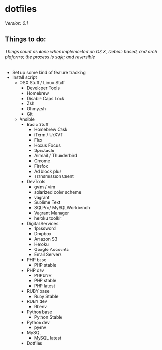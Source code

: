 # dotfiles #
###### Version:    0.1 ######

## Things to do: ##

###### Things count as done when implemented on OS X, Debian based, and arch plaforms; the process is safe; and reversible ######

- Set up some kind of feature tracking
- Install script
    - OSX Stuff / Linux Stuff
        - Developer Tools
        - Homebrew
        - Disable Caps Lock
        - Zsh
        - Ohmyzsh
        - Git
    - Ansible
        - Basic Stuff
            - Homebrew Cask
            - iTerm / UrXVT
            - Flux
            - Hocus Focus
            - Spectacle
            - Airmail / Thunderbird
            - Chrome
            - Firefox
            - Ad block plus
            - Transmission Client
        - DevTools
            - gvim / vim
            - solarized color scheme
            - vagrant 
            - Sublime Text
            - SQLPro/ MySQLWorkbench
            - Vagrant Manager
            - heroku toolkit
        - Digital Services
            - 1password
            - Dropbox
            - Amazon S3
            - Heroku
            - Google Accounts
            - Email Servers
        - PHP base
            - PHP stable
        - PHP dev
            - PHPENV
            - PHP stable
            - PHP latest
        - RUBY base
            - Ruby Stable
        - RUBY dev
            - Rbenv
        - Python base
            - Python Stable
        - Python dev
            - pyenv
        - MySQL
            - MySQL latest
        - Dotfiles
